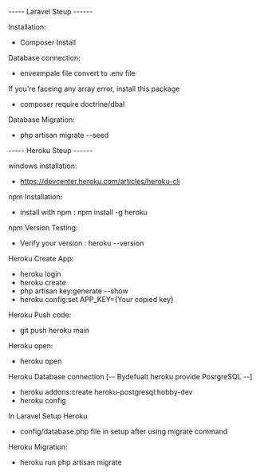 
----- Laravel Steup ------

Installation: 
- Composer Install

Database connection:
- envexmpale file convert to .env file

If you're faceing any array error, install this package
- composer require doctrine/dbal

Database Migration:
- php artisan migrate --seed


----- Heroku Steup ------

windows installation: 
- https://devcenter.heroku.com/articles/heroku-cli

npm Installation:
- install with npm : npm install -g heroku

npm Version Testing:
- Verify your version : heroku --version

Heroku Create App:
- heroku login
- heroku create
- php artisan key:generate --show
- heroku config:set APP_KEY={Your copied key}

Heroku Push code:
- git push heroku main

Heroku open:
- heroku open

Heroku Database connection [-- Bydefualt heroku provide PosrgreSQL --]
- heroku addons:create heroku-postgresql:hobby-dev
- heroku config

In Laravel Setup Heroku
- config/database.php file in setup after using migrate command

Heroku Migration:
- heroku run php artisan migrate

